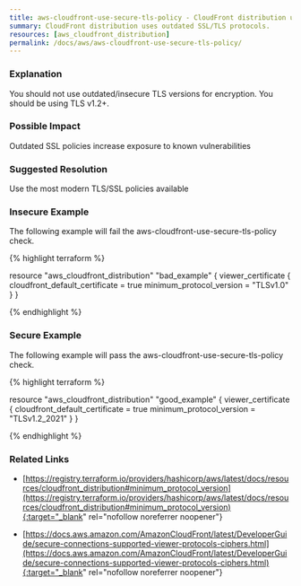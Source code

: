 ```yaml
---
title: aws-cloudfront-use-secure-tls-policy - CloudFront distribution uses outdated SSL/TLS protocols.
summary: CloudFront distribution uses outdated SSL/TLS protocols. 
resources: [aws_cloudfront_distribution] 
permalink: /docs/aws/aws-cloudfront-use-secure-tls-policy/
---
```

### Explanation


You should not use outdated/insecure TLS versions for encryption. You should be using TLS v1.2+.


### Possible Impact
Outdated SSL policies increase exposure to known vulnerabilities

### Suggested Resolution
Use the most modern TLS/SSL policies available


### Insecure Example

The following example will fail the aws-cloudfront-use-secure-tls-policy check.

{% highlight terraform %}

resource "aws_cloudfront_distribution" "bad_example" {
  viewer_certificate {
    cloudfront_default_certificate = true
    minimum_protocol_version = "TLSv1.0"
  }
}

{% endhighlight %}



### Secure Example

The following example will pass the aws-cloudfront-use-secure-tls-policy check.

{% highlight terraform %}

resource "aws_cloudfront_distribution" "good_example" {
  viewer_certificate {
    cloudfront_default_certificate = true
    minimum_protocol_version = "TLSv1.2_2021"
  }
}

{% endhighlight %}



### Related Links


- [https://registry.terraform.io/providers/hashicorp/aws/latest/docs/resources/cloudfront_distribution#minimum_protocol_version](https://registry.terraform.io/providers/hashicorp/aws/latest/docs/resources/cloudfront_distribution#minimum_protocol_version){:target="_blank" rel="nofollow noreferrer noopener"}

- [https://docs.aws.amazon.com/AmazonCloudFront/latest/DeveloperGuide/secure-connections-supported-viewer-protocols-ciphers.html](https://docs.aws.amazon.com/AmazonCloudFront/latest/DeveloperGuide/secure-connections-supported-viewer-protocols-ciphers.html){:target="_blank" rel="nofollow noreferrer noopener"}


